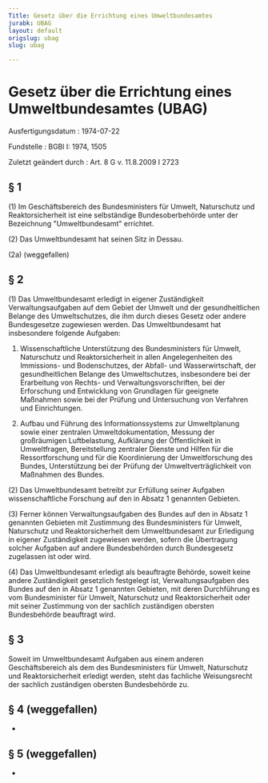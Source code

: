 ```yaml
---
Title: Gesetz über die Errichtung eines Umweltbundesamtes
jurabk: UBAG
layout: default
origslug: ubag
slug: ubag

---
```


# Gesetz über die Errichtung eines Umweltbundesamtes (UBAG)

Ausfertigungsdatum
:   1974-07-22

Fundstelle
:   BGBl I: 1974, 1505

Zuletzt geändert durch
:   Art. 8 G v. 11.8.2009 I 2723


## § 1

(1) Im Geschäftsbereich des Bundesministers für Umwelt, Naturschutz
und Reaktorsicherheit ist eine selbständige Bundesoberbehörde unter
der Bezeichnung "Umweltbundesamt" errichtet.

(2) Das Umweltbundesamt hat seinen Sitz in Dessau.

(2a) (weggefallen)


## § 2

(1) Das Umweltbundesamt erledigt in eigener Zuständigkeit
Verwaltungsaufgaben auf dem Gebiet der Umwelt und der gesundheitlichen
Belange des Umweltschutzes, die ihm durch dieses Gesetz oder andere
Bundesgesetze zugewiesen werden. Das Umweltbundesamt hat insbesondere
folgende Aufgaben:

1.  Wissenschaftliche Unterstützung des Bundesministers für Umwelt,
    Naturschutz und Reaktorsicherheit in allen Angelegenheiten des
    Immissions- und Bodenschutzes, der Abfall- und Wasserwirtschaft, der
    gesundheitlichen Belange des Umweltschutzes, insbesondere bei der
    Erarbeitung von Rechts- und Verwaltungsvorschriften, bei der
    Erforschung und Entwicklung von Grundlagen für geeignete Maßnahmen
    sowie bei der Prüfung und Untersuchung von Verfahren und
    Einrichtungen.


2.  Aufbau und Führung des Informationssystems zur Umweltplanung sowie
    einer zentralen Umweltdokumentation, Messung der großräumigen
    Luftbelastung, Aufklärung der Öffentlichkeit in Umweltfragen,
    Bereitstellung zentraler Dienste und Hilfen für die Ressortforschung
    und für die Koordinierung der Umweltforschung des Bundes,
    Unterstützung bei der Prüfung der Umweltverträglichkeit von Maßnahmen
    des Bundes.




(2) Das Umweltbundesamt betreibt zur Erfüllung seiner Aufgaben
wissenschaftliche Forschung auf den in Absatz 1 genannten Gebieten.

(3) Ferner können Verwaltungsaufgaben des Bundes auf den in Absatz 1
genannten Gebieten mit Zustimmung des Bundesministers für Umwelt,
Naturschutz und Reaktorsicherheit dem Umweltbundesamt zur Erledigung
in eigener Zuständigkeit zugewiesen werden, sofern die Übertragung
solcher Aufgaben auf andere Bundesbehörden durch Bundesgesetz
zugelassen ist oder wird.

(4) Das Umweltbundesamt erledigt als beauftragte Behörde, soweit keine
andere Zuständigkeit gesetzlich festgelegt ist, Verwaltungsaufgaben
des Bundes auf den in Absatz 1 genannten Gebieten, mit deren
Durchführung es vom Bundesminister für Umwelt, Naturschutz und
Reaktorsicherheit oder mit seiner Zustimmung von der sachlich
zuständigen obersten Bundesbehörde beauftragt wird.


## § 3

Soweit im Umweltbundesamt Aufgaben aus einem anderen Geschäftsbereich
als dem des Bundesministers für Umwelt, Naturschutz und
Reaktorsicherheit erledigt werden, steht das fachliche Weisungsrecht
der sachlich zuständigen obersten Bundesbehörde zu.


## § 4 (weggefallen)

-


## § 5 (weggefallen)

-

